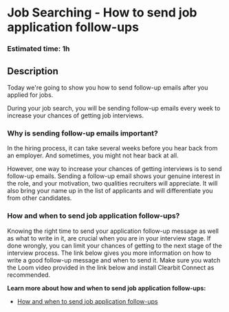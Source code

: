 # Job Searching - How to send job application follow-ups

### Estimated time: 1h

## Description

Today we're going to show you how to send follow-up emails after you applied for jobs. 

During your job search, you will be sending follow-up emails every week to increase your chances of getting job interviews. 

### Why is sending follow-up emails important?

In the hiring process, it can take several weeks before you hear back from an employer. And sometimes, you might not hear back at all.

However, one way to increase your chances of getting interviews is to send follow-up emails. Sending a follow-up email shows your genuine interest in the role, and your motivation,  two qualities recruiters will appreciate. It will also bring your name up in the list of applicants and will differentiate you from other candidates. 

### How and when to send job application follow-ups?

Knowing the right time to send your application follow-up message as well as what to write in it, are crucial when you are in your interview stage. If done wrongly, you can limit your chances of getting to the next stage of the interview process. The link below gives you more information on how to write a good follow-up message and when to send it. Make sure you watch the Loom video provided in the link below and install Clearbit Connect as recommended. 

**Learn more about how and when to send job application follow-ups:**
- [How and when to send job application follow-ups](https://github.com/microverseinc/curriculum-professional-skills/blob/main/job-search/how-and-when-to-send-job-application-follow-ups.md)

